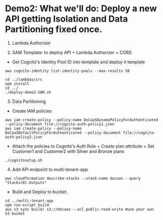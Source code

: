 # Demo2: What we'll do: Deploy a new API getting Isolation and Data Partitioning fixed once.

1. Lambda Authorizer

2. SAM Template: to deploy API + Lambda Authorizer + CORS
* Get Cognito's Identity Pool ID into template and deploy it template
```shell
aws cognito-identity list-identity-pools --max-results 50

cd ../lambdas/src
npm install
cd ../
./deploy-demo2-SAM.sh
```

3. Data Partitioning
* Create IAM policies
```shell
aws iam create-policy --policy-name DoCaaSDynamoPolicyForAuthenticated --policy-document file://cognito-auth-policy1.json
aws iam create-policy --policy-name DoCaaSDefaultPolicyForAuthenticated --policy-document file://cognito-auth-policy2.json
```
* Attach the policies to Cognito's Auth Role + Create plan attribute + Set Customer1 and Customer2 with Silver and Bronze plans
```shell
./cognitosetup.sh
```

4. Add API endpoint to multi-tenant-app
```shell
aws cloudformation describe-stacks --stack-name docaas --query "Stacks[0].Outputs" 
```
* Build and Deploy to bucket.
```shell
cd ../multi-tenant-app
npm run-script build
aws s3 sync build/ s3://docaas --acl public-read-write #use your own S3 bucket
```
